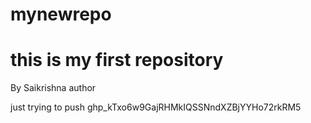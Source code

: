 # mynewrepo
# this is my first repository
 By Saikrishna author

 just trying to push
 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